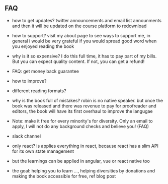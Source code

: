 ## FAQ

- how to get updates? twitter announcements and email list announments and then it will be updated on the course platform to redownload

- how to support? visit my about page to see ways to support me, in general i would be very grateful if you would spread good word when you enjoyed reading the book

- why is it so expensive? I do this full time, it has to pay part of my bills. But you can expect quality content. If not, you can get a refund!

- FAQ: get money back guarantee

- how to improve?

- different reading formats?

- why is the book full of mistakes? robin is no native speaker. but once the book was released and there was revenue to pay for proofreader and editors, the book will have its first overhaul to improve the langugae

- Note: make it free for every minority's for diversity. Only an email to apply, I will not do any background checks and believe you! (FAQ)

- slack channel

- only react? is applies everything in react, because react has a slim API for its own state management
- but the learnings can be applied in angular, vue or react native too

- the goal: helping you to learn ..., helping diversities by donations and making the book accessible for free, ref blog post